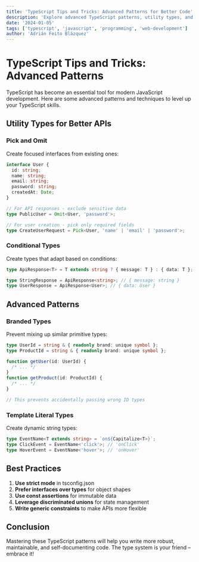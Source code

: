 ```yaml
---
title: 'TypeScript Tips and Tricks: Advanced Patterns for Better Code'
description: 'Explore advanced TypeScript patterns, utility types, and techniques to write more robust and type-safe applications.'
date: '2024-01-05'
tags: ['typescript', 'javascript', 'programming', 'web-development']
author: 'Adrián Feito Blázquez'
---
```


# TypeScript Tips and Tricks: Advanced Patterns

TypeScript has become an essential tool for modern JavaScript development. Here are some advanced patterns and techniques to level up your TypeScript skills.

## Utility Types for Better APIs

### Pick and Omit

Create focused interfaces from existing ones:

```typescript
interface User {
  id: string;
  name: string;
  email: string;
  password: string;
  createdAt: Date;
}

// For API responses - exclude sensitive data
type PublicUser = Omit<User, 'password'>;

// For user creation - pick only required fields
type CreateUserRequest = Pick<User, 'name' | 'email' | 'password'>;
```

### Conditional Types

Create types that adapt based on conditions:

```typescript
type ApiResponse<T> = T extends string ? { message: T } : { data: T };

type StringResponse = ApiResponse<string>; // { message: string }
type UserResponse = ApiResponse<User>; // { data: User }
```

## Advanced Patterns

### Branded Types

Prevent mixing up similar primitive types:

```typescript
type UserId = string & { readonly brand: unique symbol };
type ProductId = string & { readonly brand: unique symbol };

function getUser(id: UserId) {
  /* ... */
}
function getProduct(id: ProductId) {
  /* ... */
}

// This prevents accidentally passing wrong ID types
```

### Template Literal Types

Create dynamic string types:

```typescript
type EventName<T extends string> = `on${Capitalize<T>}`;
type ClickEvent = EventName<'click'>; // 'onClick'
type HoverEvent = EventName<'hover'>; // 'onHover'
```

## Best Practices

1. **Use strict mode** in tsconfig.json
2. **Prefer interfaces over types** for object shapes
3. **Use const assertions** for immutable data
4. **Leverage discriminated unions** for state management
5. **Write generic constraints** to make APIs more flexible

## Conclusion

Mastering these TypeScript patterns will help you write more robust, maintainable, and self-documenting code. The type system is your friend – embrace it!
